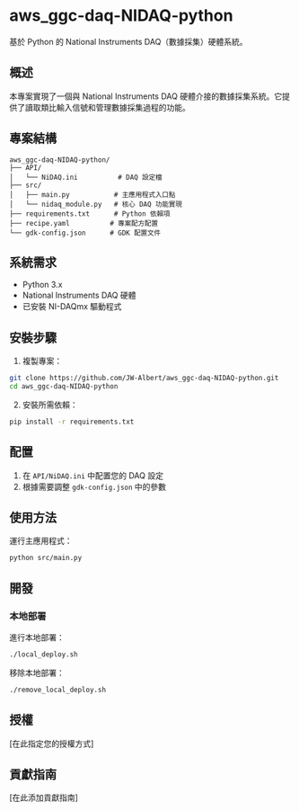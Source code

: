 # aws_ggc-daq-NIDAQ-python

基於 Python 的 National Instruments DAQ（數據採集）硬體系統。

## 概述

本專案實現了一個與 National Instruments DAQ 硬體介接的數據採集系統。它提供了讀取類比輸入信號和管理數據採集過程的功能。

## 專案結構

```
aws_ggc-daq-NIDAQ-python/
├── API/
│   └── NiDAQ.ini          # DAQ 設定檔
├── src/
│   ├── main.py           # 主應用程式入口點
│   └── nidaq_module.py   # 核心 DAQ 功能實現
├── requirements.txt      # Python 依賴項
├── recipe.yaml          # 專案配方配置
└── gdk-config.json      # GDK 配置文件
```

## 系統需求

- Python 3.x
- National Instruments DAQ 硬體
- 已安裝 NI-DAQmx 驅動程式

## 安裝步驟

1. 複製專案：
```bash
git clone https://github.com/JW-Albert/aws_ggc-daq-NIDAQ-python.git
cd aws_ggc-daq-NIDAQ-python
```

2. 安裝所需依賴：
```bash
pip install -r requirements.txt
```

## 配置

1. 在 `API/NiDAQ.ini` 中配置您的 DAQ 設定
2. 根據需要調整 `gdk-config.json` 中的參數

## 使用方法

運行主應用程式：
```bash
python src/main.py
```

## 開發

### 本地部署

進行本地部署：
```bash
./local_deploy.sh
```

移除本地部署：
```bash
./remove_local_deploy.sh
```

## 授權

[在此指定您的授權方式]

## 貢獻指南

[在此添加貢獻指南] 